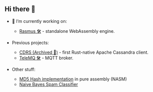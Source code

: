 ## Hi there 👋

- 🔭 I’m currently working on:
  - [Rasmus 🛠️](https://github.com/AlexPikalov/rasmus) - standalone WebAssembly engine.
 
- Previous projects:
  - [CDRS (Archived 💾)](https://github.com/AlexPikalov/cdrs) - first Rust-native Apache Cassandra client.
  - [TeleMQ 🛠️](https://github.com/telemq/telemq) - MQTT broker.
 
- Other stuff:
  - [MD5 Hash implementation](https://github.com/AlexPikalov/md5) in pure assembly (NASM)
  - [Naive Bayes Spam Classifier](https://github.com/AlexPikalov/bayes-spam-classifier)

<!--
**AlexPikalov/AlexPikalov** is a ✨ _special_ ✨ repository because its `README.md` (this file) appears on your GitHub profile.

Here are some ideas to get you started:

- 🔭 I’m currently working on ...
- 🌱 I’m currently learning ...
- 👯 I’m looking to collaborate on ...
- 🤔 I’m looking for help with ...
- 💬 Ask me about ...
- 📫 How to reach me: ...
- 😄 Pronouns: ...
- ⚡ Fun fact: ...
-->
